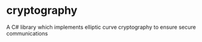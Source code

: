 # cryptography
A C# library which implements elliptic curve cryptography to ensure secure communications
